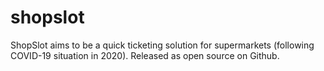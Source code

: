 # shopslot
ShopSlot aims to be a quick ticketing solution for supermarkets (following COVID-19 situation in 2020).
Released as open source on Github.
